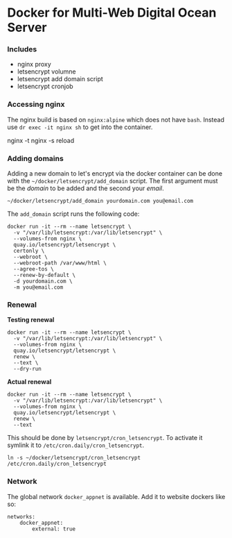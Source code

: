 # Docker for Multi-Web Digital Ocean Server

### Includes
- nginx proxy
- letsencrypt volumne
- letsencrypt add domain script
- letsencrypt cronjob

### Accessing nginx
The nginx build is based on `nginx:alpine` which does not have `bash`. Instead use `dr exec -it nginx sh` to get into the container.

nginx -t
nginx -s reload

### Adding domains
Adding a new domain to let's encrypt via the docker container can be done with the `~/docker/letsencrypt/add_domain` script. The first argument must be the *domain* to be added and the second your *email*.

```
~/docker/letsencrypt/add_domain yourdomain.com you@email.com
```

The `add_domain` script runs the following code:

```
docker run -it --rm --name letsencrypt \
  -v "/var/lib/letsencrypt:/var/lib/letsencrypt" \
  --volumes-from nginx \
  quay.io/letsencrypt/letsencrypt \
  certonly \
  --webroot \
  --webroot-path /var/www/html \
  --agree-tos \
  --renew-by-default \
  -d yourdomain.com \
  -m you@email.com
```

### Renewal

**Testing renewal**

```
docker run -it --rm --name letsencrypt \
  -v "/var/lib/letsencrypt:/var/lib/letsencrypt" \
  --volumes-from nginx \
  quay.io/letsencrypt/letsencrypt \
  renew \
  --text \
  --dry-run
```

**Actual renewal**

```
docker run -it --rm --name letsencrypt \
  -v "/var/lib/letsencrypt:/var/lib/letsencrypt" \
  --volumes-from nginx \
  quay.io/letsencrypt/letsencrypt \
  renew \
  --text
```

This should be done by `letsencrypt/cron_letsencrypt`. To activate it symlink it to `/etc/cron.daily/cron_letsencrypt`.

```
ln -s ~/docker/letsencrypt/cron_letsencrypt /etc/cron.daily/cron_letsencrypt
```

### Network
The global network `docker_appnet` is available. Add it to website dockers like so:

```
networks:
    docker_appnet:
        external: true
```

